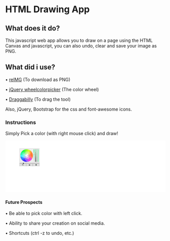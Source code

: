 # HTML Drawing App
## What does it do?
This javascript web app allows you to draw on a page using the HTML Canvas and javascript, you can also undo, clear and save your image as PNG.
## What did i use?
• [reIMG](https://github.com/gillyb/reimg) (To download as PNG) 

• [jQuery wheelcolorpicker](https://github.com/fujaru/jquery-wheelcolorpicker) (The color wheel)

• [Draggabilly](draggabilly.desandro.com) (To drag the tool)

Also, jQuery, Bootstrap for the css and font-awesome icons.

### Instructions

Simply Pick a color (with right mouse click) and draw!

![live demo](https://github.com/alevalenti44/HTML-Drawing-App/blob/master/img/demo.gif)

#### Future Prospects

• Be able to pick color with left click.

• Ability to share your creation on social media.

• Shortcuts (ctrl -z to undo, etc.)
